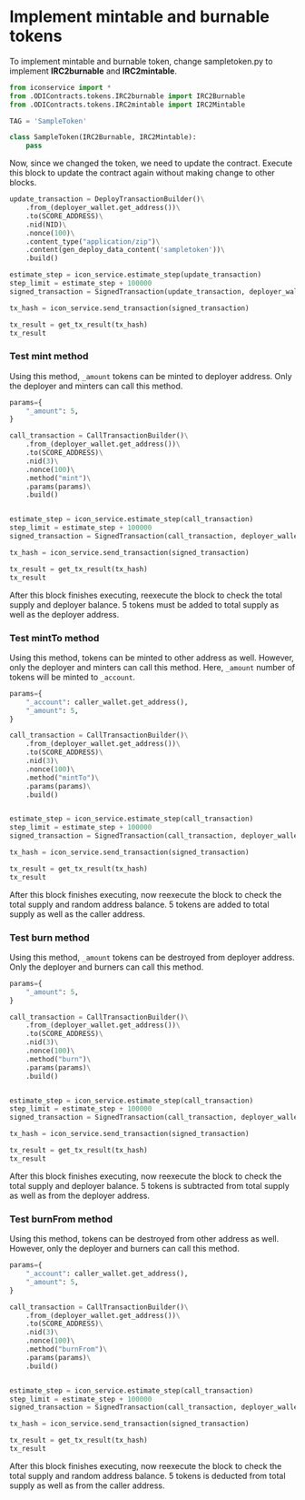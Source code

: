 # Implement mintable and burnable tokens

To implement mintable and burnable token, change sampletoken.py to implement **IRC2burnable** and **IRC2mintable**.<br>

```Python
from iconservice import *
from .ODIContracts.tokens.IRC2burnable import IRC2Burnable
from .ODIContracts.tokens.IRC2mintable import IRC2Mintable

TAG = 'SampleToken'

class SampleToken(IRC2Burnable, IRC2Mintable):
    pass
```

Now, since we changed the token, we need to update the contract. Execute this block to update the contract again without making change to other blocks.

```Python
update_transaction = DeployTransactionBuilder()\
    .from_(deployer_wallet.get_address())\
    .to(SCORE_ADDRESS)\
    .nid(NID)\
    .nonce(100)\
    .content_type("application/zip")\
    .content(gen_deploy_data_content('sampletoken'))\
    .build()

estimate_step = icon_service.estimate_step(update_transaction)
step_limit = estimate_step + 100000
signed_transaction = SignedTransaction(update_transaction, deployer_wallet, step_limit)

tx_hash = icon_service.send_transaction(signed_transaction)

tx_result = get_tx_result(tx_hash)
tx_result
```


### Test mint method
Using this method, `_amount` tokens can be minted to deployer address. Only the deployer and minters can call this method.
```Python
params={
    "_amount": 5,
}

call_transaction = CallTransactionBuilder()\
    .from_(deployer_wallet.get_address())\
    .to(SCORE_ADDRESS)\
    .nid(3)\
    .nonce(100)\
    .method("mint")\
    .params(params)\
    .build()


estimate_step = icon_service.estimate_step(call_transaction)
step_limit = estimate_step + 100000
signed_transaction = SignedTransaction(call_transaction, deployer_wallet, step_limit)

tx_hash = icon_service.send_transaction(signed_transaction)

tx_result = get_tx_result(tx_hash)
tx_result
```
After this block finishes executing, reexecute the block to check the total supply and deployer balance. 5 tokens must be added to total supply as well as the deployer address. 

### Test mintTo method

Using this method, tokens can be minted to other address as well. However, only the deployer and minters can call this method. Here, `_amount` number of tokens will be minted to `_account`.
```Python
params={
    "_account": caller_wallet.get_address(),
    "_amount": 5,
}

call_transaction = CallTransactionBuilder()\
    .from_(deployer_wallet.get_address())\
    .to(SCORE_ADDRESS)\
    .nid(3)\
    .nonce(100)\
    .method("mintTo")\
    .params(params)\
    .build()


estimate_step = icon_service.estimate_step(call_transaction)
step_limit = estimate_step + 100000
signed_transaction = SignedTransaction(call_transaction, deployer_wallet, step_limit)

tx_hash = icon_service.send_transaction(signed_transaction)

tx_result = get_tx_result(tx_hash)
tx_result
```
After this block finishes executing, now reexecute the block to check the total supply and random address balance. 5 tokens are added to total supply as well as the caller address.  

### Test burn method
Using this method, `_amount` tokens can be destroyed from deployer address. Only the deployer and burners can call this method.
```Python
params={
    "_amount": 5,
}

call_transaction = CallTransactionBuilder()\
    .from_(deployer_wallet.get_address())\
    .to(SCORE_ADDRESS)\
    .nid(3)\
    .nonce(100)\
    .method("burn")\
    .params(params)\
    .build()


estimate_step = icon_service.estimate_step(call_transaction)
step_limit = estimate_step + 100000
signed_transaction = SignedTransaction(call_transaction, deployer_wallet, step_limit)

tx_hash = icon_service.send_transaction(signed_transaction)

tx_result = get_tx_result(tx_hash)
tx_result
```
After this block finishes executing, now reexecute the block to check the total supply and deployer balance. 5 tokens is subtracted from total supply as well as from the deployer address. 

### Test burnFrom method
Using this method, tokens can be destroyed from other address as well. However, only the deployer and burners can call this method.
```Python
params={
    "_account": caller_wallet.get_address(),
    "_amount": 5,
}

call_transaction = CallTransactionBuilder()\
    .from_(deployer_wallet.get_address())\
    .to(SCORE_ADDRESS)\
    .nid(3)\
    .nonce(100)\
    .method("burnFrom")\
    .params(params)\
    .build()


estimate_step = icon_service.estimate_step(call_transaction)
step_limit = estimate_step + 100000
signed_transaction = SignedTransaction(call_transaction, deployer_wallet, step_limit)

tx_hash = icon_service.send_transaction(signed_transaction)

tx_result = get_tx_result(tx_hash)
tx_result
```

After this block finishes executing, now reexecute the block to check the total supply and random address balance. 5 tokens is deducted from total supply as well as from the caller address. 

